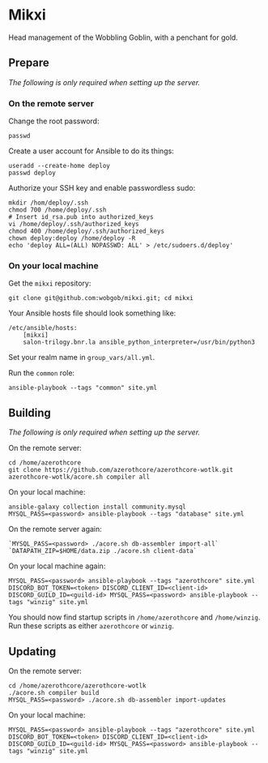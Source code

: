 # Mikxi
Head management of the Wobbling Goblin, with a penchant for gold.

## Prepare
*The following is only required when setting up the server.*

### On the remote server
Change the root password:

```
passwd
```

Create a user account for Ansible to do its things:

```
useradd --create-home deploy
passwd deploy
```

Authorize your SSH key and enable passwordless sudo:

```
mkdir /hom/deploy/.ssh
chmod 700 /home/deploy/.ssh
# Insert id_rsa.pub into authorized_keys
vi /home/deploy/.ssh/authorized_keys
chmod 400 /home/deploy/.ssh/authorized_keys
chown deploy:deploy /home/deploy -R
echo 'deploy ALL=(ALL) NOPASSWD: ALL' > /etc/sudoers.d/deploy'
```

### On your local machine
Get the `mikxi` repository:

```
git clone git@github.com:wobgob/mikxi.git; cd mikxi
```

Your Ansible hosts file should look something like:

```
/etc/ansible/hosts:
    [mikxi]
    salon-trilogy.bnr.la ansible_python_interpreter=/usr/bin/python3
```

Set your realm name in `group_vars/all.yml`.

Run the `common` role:
```
ansible-playbook --tags "common" site.yml
```

## Building
*The following is only required when setting up the server.*

On the remote server:

```
cd /home/azerothcore
git clone https://github.com/azerothcore/azerothcore-wotlk.git
azerothcore-wotlk/acore.sh compiler all
```

On your local machine:

```
ansible-galaxy collection install community.mysql
MYSQL_PASS=<password> ansible-playbook --tags "database" site.yml
```

On the remote server again:

```
`MYSQL_PASS=<password> ./acore.sh db-assembler import-all`
`DATAPATH_ZIP=$HOME/data.zip ./acore.sh client-data`
```

On your local machine again:

```
MYSQL_PASS=<password> ansible-playbook --tags "azerothcore" site.yml
DISCORD_BOT_TOKEN=<token> DISCORD_CLIENT_ID=<client-id> DISCORD_GUILD_ID=<guild-id> MYSQL_PASS=<password> ansible-playbook --tags "winzig" site.yml
```

You should now find startup scripts in `/home/azerothcore` and `/home/winzig`. Run these scripts as either `azerothcore` or `winzig`.

## Updating
On the remote server:

```
cd /home/azerothcore/azerothcore-wotlk
./acore.sh compiler build
MYSQL_PASS=<password> ./acore.sh db-assembler import-updates
```

On your local machine:

```
MYSQL_PASS=<password> ansible-playbook --tags "azerothcore" site.yml
DISCORD_BOT_TOKEN=<token> DISCORD_CLIENT_ID=<client-id> DISCORD_GUILD_ID=<guild-id> MYSQL_PASS=<password> ansible-playbook --tags "winzig" site.yml
```